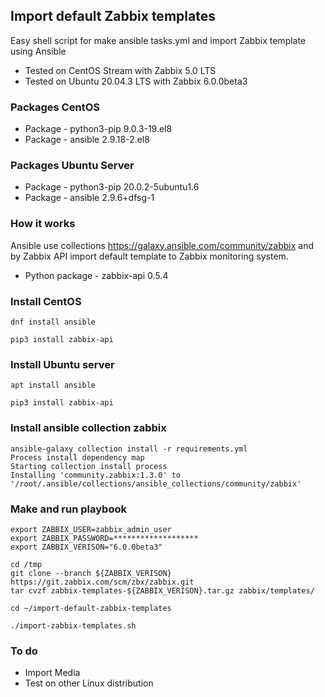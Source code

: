 ## Import default Zabbix templates

Easy shell script for make ansible tasks.yml and import Zabbix template
using Ansible

* Tested on CentOS Stream with Zabbix 5.0 LTS
* Tested on Ubuntu 20.04.3 LTS with Zabbix 6.0.0beta3

### Packages CentOS

- Package - python3-pip		9.0.3-19.el8
- Package - ansible		2.9.18-2.el8	

### Packages Ubuntu Server

- Package - python3-pip		20.0.2-5ubuntu1.6
- Package - ansible		2.9.6+dfsg-1

### How it works

Ansible use collections https://galaxy.ansible.com/community/zabbix and by
Zabbix API import default template to Zabbix monitoring system.

- Python package - zabbix-api 0.5.4

### Install CentOS
```console
dnf install ansible

pip3 install zabbix-api
```

### Install Ubuntu server
```console
apt install ansible

pip3 install zabbix-api
```

### Install ansible collection zabbix

```console
ansible-galaxy collection install -r requirements.yml
Process install dependency map
Starting collection install process
Installing 'community.zabbix:1.3.0' to '/root/.ansible/collections/ansible_collections/community/zabbix'
```

### Make and run playbook
```console
export ZABBIX_USER=zabbix_admin_user
export ZABBIX_PASSWORD=*******************
export ZABBIX_VERISON="6.0.0beta3"

cd /tmp
git clone --branch ${ZABBIX_VERISON} https://git.zabbix.com/scm/zbx/zabbix.git
tar cvzf zabbix-templates-${ZABBIX_VERISON}.tar.gz zabbix/templates/

cd ~/import-default-zabbix-templates

./import-zabbix-templates.sh
```

### To do

- Import Media
- Test on other Linux distribution
